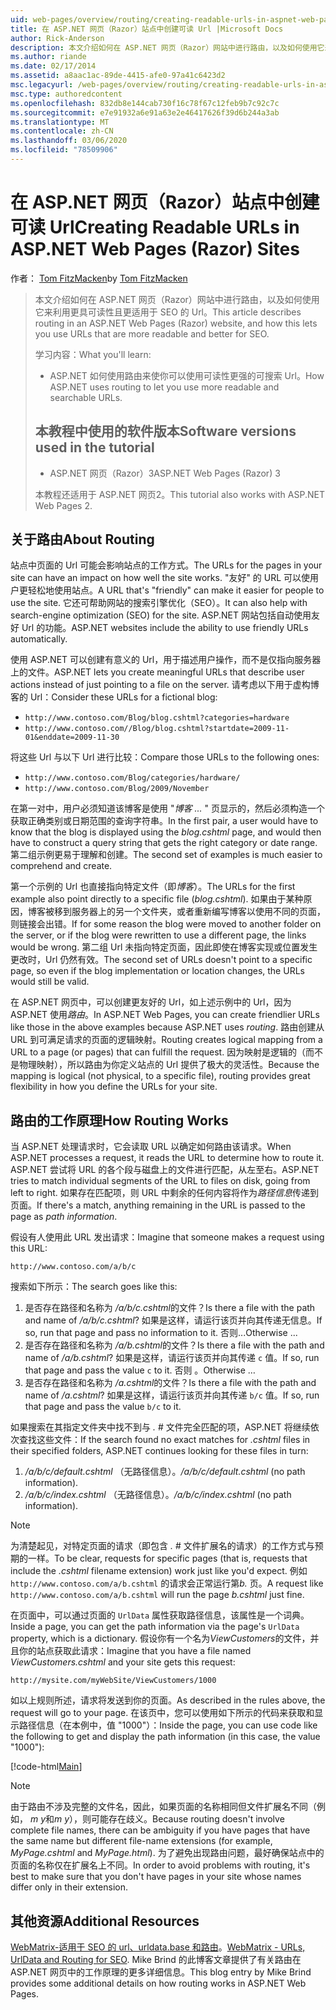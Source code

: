 ```yaml
---
uid: web-pages/overview/routing/creating-readable-urls-in-aspnet-web-pages-sites
title: 在 ASP.NET 网页（Razor）站点中创建可读 Url |Microsoft Docs
author: Rick-Anderson
description: 本文介绍如何在 ASP.NET 网页（Razor）网站中进行路由，以及如何使用它来利用更具可读性且更适用于 SEO 的 Url。 你将 。
ms.author: riande
ms.date: 02/17/2014
ms.assetid: a8aac1ac-89de-4415-afe0-97a41c6423d2
msc.legacyurl: /web-pages/overview/routing/creating-readable-urls-in-aspnet-web-pages-sites
msc.type: authoredcontent
ms.openlocfilehash: 832db8e144cab730f16c78f67c12feb9b7c92c7c
ms.sourcegitcommit: e7e91932a6e91a63e2e46417626f39d6b244a3ab
ms.translationtype: MT
ms.contentlocale: zh-CN
ms.lasthandoff: 03/06/2020
ms.locfileid: "78509906"
---
```

# <a name="creating-readable-urls-in-aspnet-web-pages-razor-sites"></a><span data-ttu-id="17a6f-104">在 ASP.NET 网页（Razor）站点中创建可读 Url</span><span class="sxs-lookup"><span data-stu-id="17a6f-104">Creating Readable URLs in ASP.NET Web Pages (Razor) Sites</span></span>

<span data-ttu-id="17a6f-105">作者： [Tom FitzMacken](https://github.com/tfitzmac)</span><span class="sxs-lookup"><span data-stu-id="17a6f-105">by [Tom FitzMacken](https://github.com/tfitzmac)</span></span>

> <span data-ttu-id="17a6f-106">本文介绍如何在 ASP.NET 网页（Razor）网站中进行路由，以及如何使用它来利用更具可读性且更适用于 SEO 的 Url。</span><span class="sxs-lookup"><span data-stu-id="17a6f-106">This article describes routing in an ASP.NET Web Pages (Razor) website, and how this lets you use URLs that are more readable and better for SEO.</span></span>
> 
> <span data-ttu-id="17a6f-107">学习内容：</span><span class="sxs-lookup"><span data-stu-id="17a6f-107">What you'll learn:</span></span>
> 
> - <span data-ttu-id="17a6f-108">ASP.NET 如何使用路由来使你可以使用可读性更强的可搜索 Url。</span><span class="sxs-lookup"><span data-stu-id="17a6f-108">How ASP.NET uses routing to let you use more readable and searchable URLs.</span></span>
>   
> 
> ## <a name="software-versions-used-in-the-tutorial"></a><span data-ttu-id="17a6f-109">本教程中使用的软件版本</span><span class="sxs-lookup"><span data-stu-id="17a6f-109">Software versions used in the tutorial</span></span>
> 
> 
> - <span data-ttu-id="17a6f-110">ASP.NET 网页（Razor）3</span><span class="sxs-lookup"><span data-stu-id="17a6f-110">ASP.NET Web Pages (Razor) 3</span></span>
>   
> 
> <span data-ttu-id="17a6f-111">本教程还适用于 ASP.NET 网页2。</span><span class="sxs-lookup"><span data-stu-id="17a6f-111">This tutorial also works with ASP.NET Web Pages 2.</span></span>

## <a name="about-routing"></a><span data-ttu-id="17a6f-112">关于路由</span><span class="sxs-lookup"><span data-stu-id="17a6f-112">About Routing</span></span>

<span data-ttu-id="17a6f-113">站点中页面的 Url 可能会影响站点的工作方式。</span><span class="sxs-lookup"><span data-stu-id="17a6f-113">The URLs for the pages in your site can have an impact on how well the site works.</span></span> <span data-ttu-id="17a6f-114">&quot;友好&quot; 的 URL 可以使用户更轻松地使用站点。</span><span class="sxs-lookup"><span data-stu-id="17a6f-114">A URL that's &quot;friendly&quot; can make it easier for people to use the site.</span></span> <span data-ttu-id="17a6f-115">它还可帮助网站的搜索引擎优化（SEO）。</span><span class="sxs-lookup"><span data-stu-id="17a6f-115">It can also help with search-engine optimization (SEO) for the site.</span></span> <span data-ttu-id="17a6f-116">ASP.NET 网站包括自动使用友好 Url 的功能。</span><span class="sxs-lookup"><span data-stu-id="17a6f-116">ASP.NET websites include the ability to use friendly URLs automatically.</span></span>

<span data-ttu-id="17a6f-117">使用 ASP.NET 可以创建有意义的 Url，用于描述用户操作，而不是仅指向服务器上的文件。</span><span class="sxs-lookup"><span data-stu-id="17a6f-117">ASP.NET lets you create meaningful URLs that describe user actions instead of just pointing to a file on the server.</span></span> <span data-ttu-id="17a6f-118">请考虑以下用于虚构博客的 Url：</span><span class="sxs-lookup"><span data-stu-id="17a6f-118">Consider these URLs for a fictional blog:</span></span>

- `http://www.contoso.com/Blog/blog.cshtml?categories=hardware`
- `http://www.contoso.com//Blog/blog.cshtml?startdate=2009-11-01&enddate=2009-11-30`

<span data-ttu-id="17a6f-119">将这些 Url 与以下 Url 进行比较：</span><span class="sxs-lookup"><span data-stu-id="17a6f-119">Compare those URLs to the following ones:</span></span>

- `http://www.contoso.com/Blog/categories/hardware/`
- `http://www.contoso.com/Blog/2009/November`

<span data-ttu-id="17a6f-120">在第一对中，用户必须知道该博客是使用 "*博客 ...* " 页显示的，然后必须构造一个获取正确类别或日期范围的查询字符串。</span><span class="sxs-lookup"><span data-stu-id="17a6f-120">In the first pair, a user would have to know that the blog is displayed using the *blog.cshtml* page, and would then have to construct a query string that gets the right category or date range.</span></span> <span data-ttu-id="17a6f-121">第二组示例更易于理解和创建。</span><span class="sxs-lookup"><span data-stu-id="17a6f-121">The second set of examples is much easier to comprehend and create.</span></span>

<span data-ttu-id="17a6f-122">第一个示例的 Url 也直接指向特定文件（即*博客*）。</span><span class="sxs-lookup"><span data-stu-id="17a6f-122">The URLs for the first example also point directly to a specific file (*blog.cshtml*).</span></span> <span data-ttu-id="17a6f-123">如果由于某种原因，博客被移到服务器上的另一个文件夹，或者重新编写博客以使用不同的页面，则链接会出错。</span><span class="sxs-lookup"><span data-stu-id="17a6f-123">If for some reason the blog were moved to another folder on the server, or if the blog were rewritten to use a different page, the links would be wrong.</span></span> <span data-ttu-id="17a6f-124">第二组 Url 未指向特定页面，因此即使在博客实现或位置发生更改时，Url 仍然有效。</span><span class="sxs-lookup"><span data-stu-id="17a6f-124">The second set of URLs doesn't point to a specific page, so even if the blog implementation or location changes, the URLs would still be valid.</span></span>

<span data-ttu-id="17a6f-125">在 ASP.NET 网页中，可以创建更友好的 Url，如上述示例中的 Url，因为 ASP.NET 使用*路由*。</span><span class="sxs-lookup"><span data-stu-id="17a6f-125">In ASP.NET Web Pages, you can create friendlier URLs like those in the above examples because ASP.NET uses *routing*.</span></span> <span data-ttu-id="17a6f-126">路由创建从 URL 到可满足请求的页面的逻辑映射。</span><span class="sxs-lookup"><span data-stu-id="17a6f-126">Routing creates logical mapping from a URL to a page (or pages) that can fulfill the request.</span></span> <span data-ttu-id="17a6f-127">因为映射是逻辑的（而不是物理映射），所以路由为你定义站点的 Url 提供了极大的灵活性。</span><span class="sxs-lookup"><span data-stu-id="17a6f-127">Because the mapping is logical (not physical, to a specific file), routing provides great flexibility in how you define the URLs for your site.</span></span>

## <a name="how-routing-works"></a><span data-ttu-id="17a6f-128">路由的工作原理</span><span class="sxs-lookup"><span data-stu-id="17a6f-128">How Routing Works</span></span>

<span data-ttu-id="17a6f-129">当 ASP.NET 处理请求时，它会读取 URL 以确定如何路由该请求。</span><span class="sxs-lookup"><span data-stu-id="17a6f-129">When ASP.NET processes a request, it reads the URL to determine how to route it.</span></span> <span data-ttu-id="17a6f-130">ASP.NET 尝试将 URL 的各个段与磁盘上的文件进行匹配，从左至右。</span><span class="sxs-lookup"><span data-stu-id="17a6f-130">ASP.NET tries to match individual segments of the URL to files on disk, going from left to right.</span></span> <span data-ttu-id="17a6f-131">如果存在匹配项，则 URL 中剩余的任何内容将作为*路径信息*传递到页面。</span><span class="sxs-lookup"><span data-stu-id="17a6f-131">If there's a match, anything remaining in the URL is passed to the page as *path information*.</span></span>

<span data-ttu-id="17a6f-132">假设有人使用此 URL 发出请求：</span><span class="sxs-lookup"><span data-stu-id="17a6f-132">Imagine that someone makes a request using this URL:</span></span>

`http://www.contoso.com/a/b/c`

<span data-ttu-id="17a6f-133">搜索如下所示：</span><span class="sxs-lookup"><span data-stu-id="17a6f-133">The search goes like this:</span></span>

1. <span data-ttu-id="17a6f-134">是否存在路径和名称为 */a/b/c.cshtml*的文件？</span><span class="sxs-lookup"><span data-stu-id="17a6f-134">Is there a file with the path and name of */a/b/c.cshtml*?</span></span> <span data-ttu-id="17a6f-135">如果是这样，请运行该页并向其传递无信息。</span><span class="sxs-lookup"><span data-stu-id="17a6f-135">If so, run that page and pass no information to it.</span></span> <span data-ttu-id="17a6f-136">否则...</span><span class="sxs-lookup"><span data-stu-id="17a6f-136">Otherwise ...</span></span>
2. <span data-ttu-id="17a6f-137">是否存在路径和名称为 */a/b.cshtml*的文件？</span><span class="sxs-lookup"><span data-stu-id="17a6f-137">Is there a file with the path and name of */a/b.cshtml*?</span></span> <span data-ttu-id="17a6f-138">如果是这样，请运行该页并向其传递 `c` 值。</span><span class="sxs-lookup"><span data-stu-id="17a6f-138">If so, run that page and pass the value `c` to it.</span></span> <span data-ttu-id="17a6f-139">否则 。</span><span class="sxs-lookup"><span data-stu-id="17a6f-139">Otherwise …</span></span>
3. <span data-ttu-id="17a6f-140">是否存在路径和名称为 */a.cshtml*的文件？</span><span class="sxs-lookup"><span data-stu-id="17a6f-140">Is there a file with the path and name of */a.cshtml*?</span></span> <span data-ttu-id="17a6f-141">如果是这样，请运行该页并向其传递 `b/c` 值。</span><span class="sxs-lookup"><span data-stu-id="17a6f-141">If so, run that page and pass the value `b/c` to it.</span></span>

<span data-ttu-id="17a6f-142">如果搜索在其指定文件夹中找不到与 *.* # 文件完全匹配的项，ASP.NET 将继续依次查找这些文件：</span><span class="sxs-lookup"><span data-stu-id="17a6f-142">If the search found no exact matches for *.cshtml* files in their specified folders, ASP.NET continues looking for these files in turn:</span></span>

1. <span data-ttu-id="17a6f-143">*/a/b/c/default.cshtml* （无路径信息）。</span><span class="sxs-lookup"><span data-stu-id="17a6f-143">*/a/b/c/default.cshtml* (no path information).</span></span>
2. <span data-ttu-id="17a6f-144">*/a/b/c/index.cshtml* （无路径信息）。</span><span class="sxs-lookup"><span data-stu-id="17a6f-144">*/a/b/c/index.cshtml* (no path information).</span></span>

> [!NOTE]
> <span data-ttu-id="17a6f-145">为清楚起见，对特定页面的请求（即包含 *.* # 文件扩展名的请求）的工作方式与预期的一样。</span><span class="sxs-lookup"><span data-stu-id="17a6f-145">To be clear, requests for specific pages (that is, requests that include the *.cshtml* filename extension) work just like you'd expect.</span></span> <span data-ttu-id="17a6f-146">例如 `http://www.contoso.com/a/b.cshtml` 的请求会正常运行第*b.* 页。</span><span class="sxs-lookup"><span data-stu-id="17a6f-146">A request like `http://www.contoso.com/a/b.cshtml` will run the page *b.cshtml* just fine.</span></span>

<span data-ttu-id="17a6f-147">在页面中，可以通过页面的 `UrlData` 属性获取路径信息，该属性是一个词典。</span><span class="sxs-lookup"><span data-stu-id="17a6f-147">Inside a page, you can get the path information via the page's `UrlData` property, which is a dictionary.</span></span> <span data-ttu-id="17a6f-148">假设你有一个名为*ViewCustomers*的文件，并且你的站点获取此请求：</span><span class="sxs-lookup"><span data-stu-id="17a6f-148">Imagine that you have a file named *ViewCustomers.cshtml* and your site gets this request:</span></span>

`http://mysite.com/myWebSite/ViewCustomers/1000`

<span data-ttu-id="17a6f-149">如以上规则所述，请求将发送到你的页面。</span><span class="sxs-lookup"><span data-stu-id="17a6f-149">As described in the rules above, the request will go to your page.</span></span> <span data-ttu-id="17a6f-150">在该页中，您可以使用如下所示的代码来获取和显示路径信息（在本例中，值 &quot;1000&quot;）：</span><span class="sxs-lookup"><span data-stu-id="17a6f-150">Inside the page, you can use code like the following to get and display the path information (in this case, the value &quot;1000&quot;):</span></span>

[!code-html[Main](creating-readable-urls-in-aspnet-web-pages-sites/samples/sample1.html)]

> [!NOTE]
> <span data-ttu-id="17a6f-151">由于路由不涉及完整的文件名，因此，如果页面的名称相同但文件扩展名不同（例如， *m y*和*m y*），则可能存在歧义。</span><span class="sxs-lookup"><span data-stu-id="17a6f-151">Because routing doesn't involve complete file names, there can be ambiguity if you have pages that have the same name but different file-name extensions (for example, *MyPage.cshtml* and *MyPage.html*).</span></span> <span data-ttu-id="17a6f-152">为了避免出现路由问题，最好确保站点中的页面的名称仅在扩展名上不同。</span><span class="sxs-lookup"><span data-stu-id="17a6f-152">In order to avoid problems with routing, it's best to make sure that you don't have pages in your site whose names differ only in their extension.</span></span>

<a id="Additional_Resources"></a>
## <a name="additional-resources"></a><span data-ttu-id="17a6f-153">其他资源</span><span class="sxs-lookup"><span data-stu-id="17a6f-153">Additional Resources</span></span>

<span data-ttu-id="17a6f-154">[WebMatrix-适用于 SEO 的 url、urldata.base 和路由](http://www.mikesdotnetting.com/Article/165/WebMatrix-URLs-UrlData-and-Routing-for-SEO)。</span><span class="sxs-lookup"><span data-stu-id="17a6f-154">[WebMatrix - URLs, UrlData and Routing for SEO](http://www.mikesdotnetting.com/Article/165/WebMatrix-URLs-UrlData-and-Routing-for-SEO).</span></span> <span data-ttu-id="17a6f-155">Mike Brind 的此博客文章提供了有关路由在 ASP.NET 网页中的工作原理的更多详细信息。</span><span class="sxs-lookup"><span data-stu-id="17a6f-155">This blog entry by Mike Brind provides some additional details on how routing works in ASP.NET Web Pages.</span></span>
